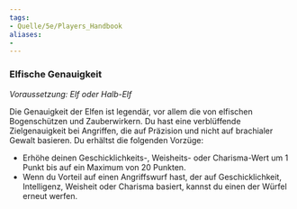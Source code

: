 ```yaml
---
tags:
- Quelle/5e/Players_Handbook
aliases:
- 
---
```

### Elfische Genauigkeit

_Voraussetzung: Elf oder Halb-Elf_

Die Genauigkeit der Elfen ist legendär, vor allem die von elfischen Bogenschützen und Zauberwirkern. Du hast eine verblüffende Zielgenauigkeit bei Angriffen, die auf Präzision und nicht auf brachialer Gewalt basieren. Du erhältst die folgenden Vorzüge:

- Erhöhe deinen Geschicklichkeits-, Weisheits- oder Charisma-Wert um 1 Punkt bis auf ein Maximum von 20 Punkten.
- Wenn du Vorteil auf einen Angriffswurf hast, der auf Geschicklichkeit, Intelligenz, Weisheit oder Charisma basiert, kannst du einen der Würfel erneut werfen.